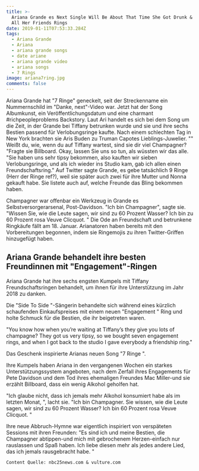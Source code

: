 ```yaml
---
title: >-
  Ariana Grande es Next Single Will Be About That Time She Got Drunk & Bought
  All Her Friends Rings
date: 2019-01-11T07:53:33.284Z
tags:
  - Ariana Grande
  - Ariana
  - ariana grande songs
  - date ariane
  - ariana grande video
  - ariana songs
  - 7 Rings
image: ariana7ring.jpg
comments: false
---
```

Ariana Grande hat "7 Ringe" geneckelt, seit der Streckenname ein Nummernschild im "Danke, next"-Video war. Jetzt hat der Song Albumkunst, ein Veröffentlichungsdatum und eine charmant #richpeopleproblems Backstory. Laut Ari handelt es sich bei dem Song um die Zeit, in der Grande bei Tiffany betrunken wurde und sie und ihre sechs Bestien passend für Verlobungsringe kaufte. Nach einem schlechten Tag in New York brachten sie Aris Buden zu Truman Capotes Lieblings-Juwelier. "" Weißt du, wie, wenn du auf Tiffany wartest, sind sie dir viel Champagner? "Fragte sie Billboard. Okay, lassen Sie uns so tun, als wüssten wir das alle. "Sie haben uns sehr tipsy bekommen, also kauften wir sieben Verlobungsringe, und als ich wieder ins Studio kam, gab ich allen einen Freundschaftsring." Auf Twitter sagte Grande, es gebe tatsächlich 9 Ringe (Herr der Ringe ref?), weil sie später auch zwei für ihre Mutter und Nonna gekauft habe. Sie listete auch auf, welche Freunde das Bling bekommen haben.

Champagner war offenbar ein Werkzeug in Grande es Selbstversorgerarsenal, Post-Davidson. "Ich bin Champagner", sagte sie. "Wissen Sie, wie die Leute sagen, wir sind zu 60 Prozent Wasser? Ich bin zu 60 Prozent rosa Veuve Clicquot. " Die Ode an Freundschaft und betrunkene Ringkäufe fällt am 18. Januar. Arianatoren haben bereits mit den Vorbereitungen begonnen, indem sie Ringemojis zu ihren Twitter-Griffen hinzugefügt haben.

## Ariana Grande behandelt ihre besten Freundinnen mit "Engagement"-Ringen

Ariana Grande hat ihre sechs engsten Kumpels mit Tiffany Freundschaftsringen behandelt, um ihnen für ihre Unterstützung im Jahr 2018 zu danken.



Die  "Side To Side "-Sängerin behandelte sich während eines kürzlich schaufenden Einkaufspreises mit einem neuen  "Engagement " Ring und holte Schmuck für die Bestien, die ihr beigetreten waren.

"You know how when you’re waiting at Tiffany’s they give you lots of champagne? They got us very tipsy, so we bought seven engagement rings, and when I got back to the studio I gave everybody a friendship ring."

Das Geschenk inspirierte Arianas neuen Song  "7 Ringe ".

Ihre Kumpels haben Ariana in den vergangenen Wochen ein starkes Unterstützungssystem angeboten, nach dem Zerfall ihres Engagements für Pete Davidson und dem Tod ihres ehemaligen Freundes Mac Miller-und sie erzählt Billboard, dass ein wenig Alkohol geholfen hat.



 "Ich glaube nicht, dass ich jemals mehr Alkohol konsumiert habe als im letzten Monat, ", lacht sie.  "Ich bin Champagner. Sie wissen, wie die Leute sagen, wir sind zu 60 Prozent Wasser? Ich bin 60 Prozent rosa Veuve Clicquot.  "

Ihre neue Abbruch-Hymne war eigentlich inspiriert von verspäteten Sessions mit ihren Freunden:  "Es sind ich und meine Bestien, die Champagner abtippen-und mich mit gebrochenem Herzen-einfach nur rauslassen und Spaß haben. Ich liebe diesen mehr als jedes andere Lied, das ich jemals rausgebracht habe.  "

```
Content Quelle: nbc25news.com & vulture.com
```
